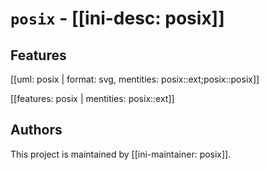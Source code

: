# `posix` - [[ini-desc: posix]]

## Features

[[uml: posix | format: svg, mentities: posix::ext;posix::posix]]

[[features: posix | mentities: posix::ext]]

## Authors

This project is maintained by [[ini-maintainer: posix]].
